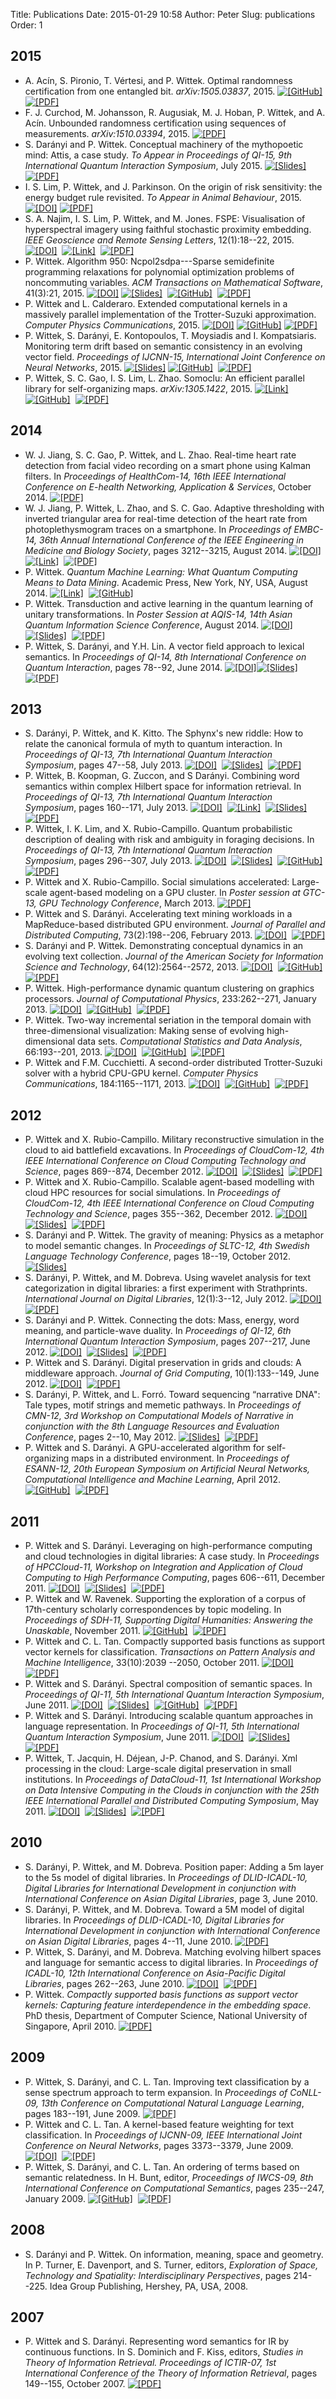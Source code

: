 Title: Publications
Date: 2015-01-29 10:58
Author: Peter
Slug: publications
Order: 1

2015
----
-   A. Acín, S. Pironio, T. Vértesi, and P. Wittek. Optimal randomness certification from one entangled bit. *arXiv:1505.03837*, 2015.
    [![[GitHub]](images/github.png)](http://nbviewer.ipython.org/github/peterwittek/ipython-notebooks/blob/master/Optimal%20randomness%20generation%20from%20entangled%20quantum%20states.ipynb)  [![[PDF]](images/pdf.png)](http://arxiv.org/pdf/1505.03837.pdf)
-   F. J. Curchod, M. Johansson, R. Augusiak, M. J. Hoban, P. Wittek, and A. Acín. Unbounded randomness certification using sequences of measurements. *arXiv:1510.03394*, 2015.
    [![[PDF]](images/pdf.png)](http://arxiv.org/pdf/1510.03394.pdf)
-   S. Darányi and P. Wittek. Conceptual machinery of the mythopoetic mind: Attis, a case study. *To Appear in Proceedings of QI-15, 9th International Quantum Interaction Symposium*, July 2015.
    [![[Slides]](images/slideshare.jpg)](http://www.slideshare.net/peter_wittek/conceptual-machinery-of-the-mythopoetic-mind-attis-a-case-study)  [![[PDF]](images/pdf.png)](https://www.researchgate.net/profile/Peter_Wittek/publication/280055117_Conceptual_machinery_of_the_mythopoetic_mind_Attis_a_case_study/links/55a5bec208ae00cf99c9818e.pdf)
-   I. S. Lim, P. Wittek, and J. Parkinson. On the origin of risk sensitivity: the energy budget rule revisited. *To Appear in Animal Behaviour*, 2015.
    [![[DOI]](images/doi.png)](http://dx.doi.org/10.1016/j.anbehav.2015.09.007)  [![[PDF]](images/pdf.png)](http://arxiv.org/pdf/1504.04986.pdf)
-   S. A. Najim, I. S. Lim, P. Wittek, and M. Jones. FSPE: Visualisation of hyperspectral imagery using faithful stochastic proximity embedding. *IEEE Geoscience and Remote Sensing Letters*, 12(1):18--22, 2015.
    [![[DOI]](images/doi.png)](http://dx.doi.org/10.1109/LGRS.2014.2324631)  [![[Link]](images/external.png)](https://sites.google.com/site/fspedr/)  [![[PDF]](images/pdf.png)](http://www.vmg.cs.bangor.ac.uk/Publications/FSPE.pdf)
-   P. Wittek. Algorithm 950: Ncpol2sdpa---Sparse semidefinite programming relaxations for polynomial optimization problems of noncommuting variables. *ACM Transactions on Mathematical Software*, 41(3):21, 2015.
    [![[DOI]](images/doi.png)](http://dx.doi.org/10.1145/2699464)
    [![[Slides]](images/slideshare.jpg)](http://www.slideshare.net/peter_wittek/algorithmic-conversion-of-polynomial-optimization-problems-of-noncommuting-variables-to-semidefinite-programming-relaxations)  [![[GitHub]](images/github.png)](http://peterwittek.github.io/ncpol2sdpa/)  [![[PDF]](images/pdf.png)](http://arxiv.org/pdf/1308.6029v2.pdf)
-   P. Wittek and L. Calderaro. Extended computational kernels in a massively parallel implementation of the Trotter-Suzuki approximation. *Computer Physics Communications*, 2015.
    [![[DOI]](images/doi.png)](http://dx.doi.org/10.1016/j.cpc.2015.07.017)
    [![[GitHub]](images/github.png)](https://peterwittek.github.io/trotter-suzuki-mpi/)
    [![[PDF]](images/pdf.png)](https://www.researchgate.net/profile/Peter_Wittek/publication/280962265_Extended_Computational_Kernels_in_a_Massively_Parallel_Implementation_of_the_TrotterSuzuki_Approximation/links/55cebd1f08aee19936fc5dcf.pdf)
-   P. Wittek, S. Darányi, E. Kontopoulos, T. Moysiadis and I. Kompatsiaris. Monitoring term drift based on semantic consistency in an evolving vector field. *Proceedings of IJCNN-15, International Joint Conference on Neural Networks*, 2015.
    [![[Slides]](images/slideshare.jpg)](http://www.slideshare.net/peter_wittek/monitoring-term-drift-based-on-semantic-consistency-in-an-evolving-vector-field)  [![[GitHub]](images/github.png)](https://github.com/peterwittek/concept_drifts)  [![[PDF]](images/pdf.png)](http://arxiv.org/pdf/1502.01753.pdf)
-   P. Wittek, S. C. Gao, I. S. Lim, L. Zhao. Somoclu: An efficient parallel library for self-organizing maps. *arXiv:1305.1422*, 2015.
    [![[Link]](images/external.png)](http://peterwittek.com/2013/12/training-emergent-self-organizing-maps-with-somoclu/)  [![[GitHub]](images/github.png)](http://peterwittek.github.io/somoclu/)  [![[PDF]](images/pdf.png)](http://arxiv.org/pdf/1305.1422v2.pdf)

2014
----

-   W. J. Jiang, S. C. Gao, P. Wittek, and L. Zhao. Real-time heart rate detection from facial video recording on a smart phone using Kalman filters. In *Proceedings of HealthCom-14, 16th IEEE International Conference on E-health Networking, Application & Services*, October 2014.
    [![[PDF]](images/pdf.png)](http://bada.hb.se/bitstream/2320/14337/1/jiang2014realtime.pdf)
-   W. J. Jiang, P. Wittek, L. Zhao, and S. C. Gao. Adaptive thresholding with inverted triangular area for real-time detection of the heart rate from photoplethysmogram traces on a smartphone. In *Proceedings of EMBC-14, 36th Annual International Conference of the IEEE Engineering in Medicine and Biology Society*, pages 3212--3215, August 2014.
    [![[DOI]](images/doi.png)](http://dx.doi.org/10.1109/EMBC.2014.6944306)
    [![[Link]](images/external.png)](https://play.google.com/store/apps/details?id=com.kiwihealthcare.cardiacfinger)  [![[PDF]](images/pdf.png)](http://bada.hb.se/bitstream/2320/14032/1/jiang2014adaptive.pdf)
-   P. Wittek. *Quantum Machine Learning: What Quantum Computing Means to Data Mining*. Academic Press, New York, NY, USA, August 2014.
    [![[Link]](images/external.png)](http://peterwittek.com/book/)  [![[GitHub]](images/github.png)](https://github.com/peterwittek/quantum_machine_learning_figures)
-   P. Wittek. Transduction and active learning in the quantum learning of unitary transformations. In *Poster Session at AQIS-14, 14th Asian Quantum Information Science Conference*, August 2014.
    [![[DOI]](images/doi.png)](http://dx.doi.org/10.13140/2.1.3901.1201)  [![[Slides]](images/slideshare.jpg)](http://www.slideshare.net/peter_wittek/aqis14poster)  [![[PDF]](images/pdf.png)](http://bada.hb.se/bitstream/2320/14001/1/transduction_and_active_learning.pdf)
-   P. Wittek, S. Darányi, and Y.H. Lin. A vector field approach to lexical semantics. In *Proceedings of QI-14, 8th International Conference on Quantum Interaction*, pages 78--92, June 2014.
    [![[DOI]](images/doi.png)](http://dx.doi.org/10.1007/978-3-319-15931-7_7)[![[Slides]](images/slideshare.jpg)](http://www.slideshare.net/peter_wittek/qi-14-draft-140628)  [![[PDF]](images/pdf.png)](http://bada.hb.se/bitstream/2320/13809/1/semantic_fields.pdf)

2013
----

-   S. Darányi, P. Wittek, and K. Kitto. The Sphynx's new riddle: How to relate the canonical formula of myth to quantum interaction. In *Proceedings of QI-13, 7th International Quantum Interaction Symposium*, pages 47--58, July 2013.
    [![[DOI]](images/doi.png)](http://dx.doi.org/10.1007/978-3-642-54943-4_5)  [![[Slides]](images/slideshare.jpg)](http://www.slideshare.net/peter_wittek/the-sphynxs-new-riddle-how-to-relate-the-canonical-formula-of-myth-to-quantum-interaction)  [![[PDF]](images/pdf.png)](http://bada.hb.se/bitstream/2320/12514/3/canonical_formula.pdf)
-   P. Wittek, B. Koopman, G. Zuccon, and S Darányi. Combining word semantics within complex Hilbert space for information retrieval. In *Proceedings of QI-13, 7th International Quantum Interaction Symposium*, pages 160--171, July 2013.
    [![[DOI]](images/doi.png)](http://dx.doi.org/10.1007/978-3-642-54943-4_14)  [![[Link]](images/external.png)](http://peterwittek.com/2013/07/merging-in-complex-space/)  [![[Slides]](images/slideshare.jpg)](http://www.slideshare.net/peter_wittek/qi13poster)  [![[PDF]](images/pdf.png)](http://bada.hb.se/bitstream/2320/12521/1/complex_space.pdf)
-   P. Wittek, I. K. Lim, and X. Rubio-Campillo. Quantum probabilistic description of dealing with risk and ambiguity in foraging decisions. In *Proceedings of QI-13, 7th International Quantum Interaction Symposium*, pages 296--307, July 2013.
    [![[DOI]](images/doi.png)](http://dx.doi.org/10.1007/978-3-642-54943-4_27)  [![[Slides]](images/slideshare.jpg)](http://www.slideshare.net/peter_wittek/quantum-probabilistic-description-of-dealing-with-risk-and-ambiguity-in-foraging-decisions)  [![[GitHub]](images/github.png)](https://github.com/xrubio/pandora/tree/master/pandora/examples/quantumForaging)  [![[PDF]](images/pdf.png)](http://bada.hb.se/bitstream/2320/12513/1/quantum_foraging.pdf)
-   P. Wittek and X. Rubio-Campillo. Social simulations accelerated: Large-scale agent-based modeling on a GPU cluster. In *Poster session at GTC-13, GPU Technology Conference*, March 2013.
    [![[PDF]](images/pdf.png)](http://on-demand.gputechconf.com/gtc/2013/poster/pdf/P0197_PeterWittek.pdf)
-   P. Wittek and S. Darányi. Accelerating text mining workloads in a MapReduce-based distributed GPU environment. *Journal of Parallel and Distributed Computing*, 73(2):198--206, February 2013.
    [![[DOI]](images/doi.png)](http://dx.doi.org/10.1016/j.jpdc.2012.10.001)  [![[PDF]](images/pdf.png)](http://bada.hb.se/bitstream/2320/11734/2/Accelerating%20Text%20Mining%20Workloads.pdf)
-   S. Darányi and P. Wittek. Demonstrating conceptual dynamics in an evolving text collection. *Journal of the American Society for Information Science and Technology*, 64(12):2564--2572, 2013.
    [![[DOI]](images/doi.png)](http://dx.doi.org/10.1002/asi.22940)  [![[GitHub]](images/github.png)](http://peterwittek.github.io/dynamicbiseriation/)  [![[PDF]](images/pdf.png)](http://bada.hb.se/bitstream/2320/12614/1/Demonstrating%20Conceptual%20Dynamics.pdf)
-   P. Wittek. High-performance dynamic quantum clustering on graphics processors. *Journal of Computational Physics*, 233:262--271, January 2013.
    [![[DOI]](images/doi.png)](http://dx.doi.org/10.1016/j.jcp.2012.08.048)  [![[GitHub]](images/github.png)](https://github.com/peterwittek/dqc-gpu)  [![[PDF]](images/pdf.png)](http://bada.hb.se/bitstream/2320/11759/1/jcomp12dqc.pdf)
-   P. Wittek. Two-way incremental seriation in the temporal domain with three-dimensional visualization: Making sense of evolving high-dimensional data sets. *Computational Statistics and Data Analysis*, 66:193--201, 2013.
    [![[DOI]](images/doi.png)](http://dx.doi.org/10.1016/j.csda.2013.03.026)  [![[GitHub]](images/github.png)](http://peterwittek.github.io/dynamicbiseriation/)  [![[PDF]](images/pdf.png)](http://bada.hb.se/bitstream/2320/12278/3/Wittek-Two-way_Seration.pdf)
-   P. Wittek and F.M. Cucchietti. A second-order distributed Trotter-Suzuki solver with a hybrid CPU-GPU kernel. *Computer Physics Communications*, 184:1165--1171, 2013.
    [![[DOI]](images/doi.png)](http://dx.doi.org/10.1016/j.cpc.2012.12.008)  [![[GitHub]](images/github.png)](https://peterwittek.github.io/trotter-suzuki-mpi/)  [![[PDF]](images/pdf.png)](http://arxiv.org/pdf/1208.2407.pdf)

2012
----

-   P. Wittek and X. Rubio-Campillo. Military reconstructive simulation in the cloud to aid battlefield excavations. In *Proceedings of CloudCom-12, 4th IEEE International Conference on Cloud Computing Technology and Science*, pages 869--874, December 2012.
    [![[DOI]](images/doi.png)](http://dx.doi.org/10.1109/CloudCom.2012.6427538)  [![[Slides]](images/slideshare.jpg)](http://www.slideshare.net/peter_wittek/military-reconstructive-simulation-in-the-cloud-to-aid-battlefield-excavations)  [![[PDF]](images/pdf.png)](http://bada.hb.se/bitstream/2320/11758/3/cloud4sim12simulation.pdf)
-   P. Wittek and X. Rubio-Campillo. Scalable agent-based modelling with cloud HPC resources for social simulations. In *Proceedings of CloudCom-12, 4th IEEE International Conference on Cloud Computing Technology and Science*, pages 355--362, December 2012.
    [![[DOI]](images/doi.png)](http://dx.doi.org/10.1109/CloudCom.2012.6427498)  [![[Slides]](images/slideshare.jpg)](http://www.slideshare.net/peter_wittek/scalable-agentbased-modelling-with-cloud-hpc-resources-for-social-simulations)  [![[PDF]](images/pdf.png)](http://bada.hb.se/bitstream/2320/11757/3/cloudcom12hpc.pdf)
-   S. Darányi and P. Wittek. The gravity of meaning: Physics as a metaphor to model semantic changes. In *Proceedings of SLTC-12, 4th Swedish Language Technology Conference*, pages 18--19, October 2012.
    [![[Slides]](images/slideshare.jpg)](http://www.slideshare.net/peter_wittek/the-gravity-of-meaning-physics-as-a-metaphor-to-model-semantic-changes)
-   S. Darányi, P. Wittek, and M. Dobreva. Using wavelet analysis for text categorization in digital libraries: a first experiment with Strathprints. *International Journal on Digital Libraries*, 12(1):3--12, July 2012.
    [![[DOI]](images/doi.png)](http://dx.doi.org/10.1007/s00799-012-0079-y)  [![[PDF]](images/pdf.png)](http://bada.hb.se/bitstream/2320/9820/1/ijdl11using-0519.pdf)
-   S. Darányi and P. Wittek. Connecting the dots: Mass, energy, word meaning, and particle-wave duality. In *Proceedings of QI-12, 6th International Quantum Interaction Symposium*, pages 207--217, June 2012.
    [![[DOI]](images/doi.png)](http://dx.doi.org/10.1007/978-3-642-35659-9_19)  [![[Slides]](images/slideshare.jpg)](http://www.slideshare.net/peter_wittek/connecting-the-dots-mass-energy-word-meaning-and-particlewave-duality)  [![[PDF]](images/pdf.png)](http://bada.hb.se/bitstream/2320/11004/3/qi12duals.pdf)
-   P. Wittek and S. Darányi. Digital preservation in grids and clouds: A middleware approach. *Journal of Grid Computing*, 10(1):133--149, June 2012.
    [![[DOI]](images/doi.png)](http://dx.doi.org/10.1007/s10723-012-9206-7)  [![[PDF]](images/pdf.png)](http://bada.hb.se/bitstream/2320/10967/3/Digital%20Preservation%20in%20Grids%20and%20Clouds.pdf)
-   S. Darányi, P. Wittek, and L. Forró. Toward sequencing “narrative DNA": Tale types, motif strings and memetic pathways. In *Proceedings of CMN-12, 3rd Workshop on Computational Models of Narrative in conjunction with the 8th Language Resources and Evaluation Conference*, pages 2--10, May 2012.
    [![[Slides]](images/slideshare.jpg)](http://www.slideshare.net/peter_wittek/toward-sequencing-narrative-dna-tale-types-motif-strings-and-memetic-pathways)  [![[PDF]](images/pdf.png)](http://bada.hb.se/bitstream/2320/11830/2/Towards%20Sequencing%20Narrative%20DNA.pdf)
-   P. Wittek and S. Darányi. A GPU-accelerated algorithm for self-organizing maps in a distributed environment. In *Proceedings of ESANN-12, 20th European Symposium on Artificial Neural Networks, Computational Intelligence and Machine Learning*, April 2012.
    [![[GitHub]](images/github.png)](https://github.com/peterwittek/mr-mpi-som-gpu)  [![[PDF]](images/pdf.png)](http://bada.hb.se/bitstream/2320/10966/4/esann12gpusom.pdf)

2011
----

-   P. Wittek and S. Darányi. Leveraging on high-performance computing and cloud technologies in digital libraries: A case study. In *Proceedings of HPCCloud-11, Workshop on Integration and Application of Cloud Computing to High Performance Computing*, pages 606--611, December 2011.
    [![[DOI]](images/doi.png)](http://dx.doi.org/10.1109/CloudCom.2011.93)  [![[Slides]](images/slideshare.jpg)](http://www.slideshare.net/peter_wittek/leveraging-on-highperformance-computing-and-cloud-technologies-in-digital-libraries-a-case-study)  [![[PDF]](images/pdf.png)](http://bada.hb.se/bitstream/2320/9695/1/hpccloud11leveraging.pdf)
-   P. Wittek and W. Ravenek. Supporting the exploration of a corpus of 17th-century scholarly correspondences by topic modeling. In *Proceedings of SDH-11, Supporting Digital Humanities: Answering the Unaskable*, November 2011.
    [![[GitHub]](images/github.png)](https://github.com/peterwittek/ckcc-topic-modeling)  [![[PDF]](images/pdf.png)](http://bada.hb.se/bitstream/2320/9689/3/sdh2011-wittek-ravenek.pdf)
-   P. Wittek and C. L. Tan. Compactly supported basis functions as support vector kernels for classification. *Transactions on Pattern Analysis and Machine Intelligence*, 33(10):2039 --2050, October 2011.
    [![[DOI]](images/doi.png)](http://dx.doi.org/10.1109/TPAMI.2011.28)  [![[PDF]](images/pdf.png)](http://www.comp.nus.edu.sg/~tancl/publications/j2011/Peter-TPAMI.pdf)
-   P. Wittek and S. Darányi. Spectral composition of semantic spaces. In *Proceedings of QI-11, 5th International Quantum Interaction Symposium*, June 2011.
    [![[DOI]](images/doi.png)](http://dx.doi.org/10.1007/978-3-642-24971-6_7)  [![[Slides]](images/slideshare.jpg)](http://www.slideshare.net/peter_wittek/spectral-composition-of-semantic-spaces)  [![[GitHub]](images/github.png)](https://github.com/peterwittek/squalar-spectralmap)  [![[PDF]](images/pdf.png)](http://bada.hb.se/bitstream/2320/9692/3/qi11spectral.pdf)
-   P. Wittek and S. Darányi. Introducing scalable quantum approaches in language representation. In *Proceedings of QI-11, 5th International Quantum Interaction Symposium*, June 2011.
    [![[DOI]](images/doi.png)](http://dx.doi.org/10.1007/978-3-642-24971-6_2)  [![[Slides]](images/slideshare.jpg)](http://www.slideshare.net/peter_wittek/introducing-scalable-quantum-approaches-in-language-representation)  [![[PDF]](images/pdf.png)](http://bada.hb.se/bitstream/2320/9694/3/qi11squalar.pdf)
-   P. Wittek, T. Jacquin, H. Déjean, J-P. Chanod, and S. Darányi. Xml processing in the cloud: Large-scale digital preservation in small institutions. In *Proceedings of DataCloud-11, 1st International Workshop on Data Intensive Computing in the Clouds in conjunction with the 25th IEEE International Parallel and Distributed Computing Symposium*, May 2011.
    [![[DOI]](images/doi.png)](http://dx.doi.org/10.1109/IPDPS.2011.253)  [![[Slides]](images/slideshare.jpg)](http://www.slideshare.net/peter_wittek/xml-processing-in-the-cloud-largescale-digital-preservation-in-small-institutions)  [![[PDF]](images/pdf.png)](http://bada.hb.se/bitstream/2320/9797/3/datacloud11xml.pdf)

2010
----

-   S. Darányi, P. Wittek, and M. Dobreva. Position paper: Adding a 5m layer to the 5s model of digital libraries. In *Proceedings of DLID-ICADL-10, Digital Libraries for International Development in conjunction with International Conference on Asian Digital Libraries*, page 3, June 2010.
-   S. Darányi, P. Wittek, and M. Dobreva. Toward a 5M model of digital libraries. In *Proceedings of DLID-ICADL-10, Digital Libraries for International Development in conjunction with International Conference on Asian Digital Libraries*, pages 4--11, June 2010.
    [![[PDF]](images/pdf.png)](http://bada.hb.se/bitstream/2320/9701/1/Toward%205M_100420.pdf)
-   P. Wittek, S. Darányi, and M. Dobreva. Matching evolving hilbert spaces and language for semantic access to digital libraries. In *Proceedings of ICADL-10, 12th International Conference on Asia-Pacific Digital Libraries*, pages 262--263, June 2010.
    [![[DOI]](images/doi.png)](http://dx.doi.org/10.1007/978-3-642-13654-2_35)  [![[PDF]](images/pdf.png)](http://bada.hb.se/bitstream/2320/6633/2/icadl10matching.pdf)
-   P. Wittek. *Compactly supported basis functions as support vector kernels: Capturing feature interdependence in the embedding space*. PhD thesis, Department of Computer Science, National University of Singapore, April 2010.
    [![[PDF]](images/pdf.png)](http://scholarbank.nus.edu.sg/bitstream/handle/10635/18828/Wittek.pdf)

2009
----

-   P. Wittek, S. Darányi, and C. L. Tan. Improving text classification by a sense spectrum approach to term expansion. In *Proceedings of CoNLL-09, 13th Conference on Computational Natural Language Learning*, pages 183--191, June 2009.
    [![[PDF]](images/pdf.png)](http://www.cs.brandeis.edu/~marc/misc/proceedings/naacl-hlt-2009/CoNLL/CoNLL-2009.pdf)
-   P. Wittek and C. L. Tan. A kernel-based feature weighting for text classification. In *Proceedings of IJCNN-09, IEEE International Joint Conference on Neural Networks*, pages 3373--3379, June 2009.
    [![[DOI]](images/doi.png)](http://dx.doi.org/10.1109/IJCNN.2009.5179022)  [![[PDF]](images/pdf.png)](http://www.comp.nus.edu.sg/~tancl/publications/c2009/peter.pdf)
-   P. Wittek, S. Darányi, and C. L. Tan. An ordering of terms based on semantic relatedness. In H. Bunt, editor, *Proceedings of IWCS-09, 8th International Conference on Computational Semantics*, pages 235--247, January 2009.
    [![[GitHub]](images/github.png)](https://github.com/peterwittek/sseriation)  [![[PDF]](images/pdf.png)](http://www.aclweb.org/anthology/W09-3721)

2008
----

-   S. Darányi and P. Wittek. On information, meaning, space and geometry. In P. Turner, E. Davenport, and S. Turner, editors, *Exploration of Space, Technology and Spatiality: Interdisciplinary Perspectives*, pages 214--225. Idea Group Publishing, Hershey, PA, USA, 2008.

2007
----

-   P. Wittek and S. Darányi. Representing word semantics for IR by continuous functions. In S. Dominich and F. Kiss, editors, *Studies in Theory of Information Retrieval. Proceedings of ICTIR-07, 1st International Conference of the Theory of Information Retrieval*, pages 149--155, October 2007.
    [![[PDF]](images/pdf.png)](http://bada.hb.se/bitstream/2320/3229/4/wittek07ictir.pdf)


